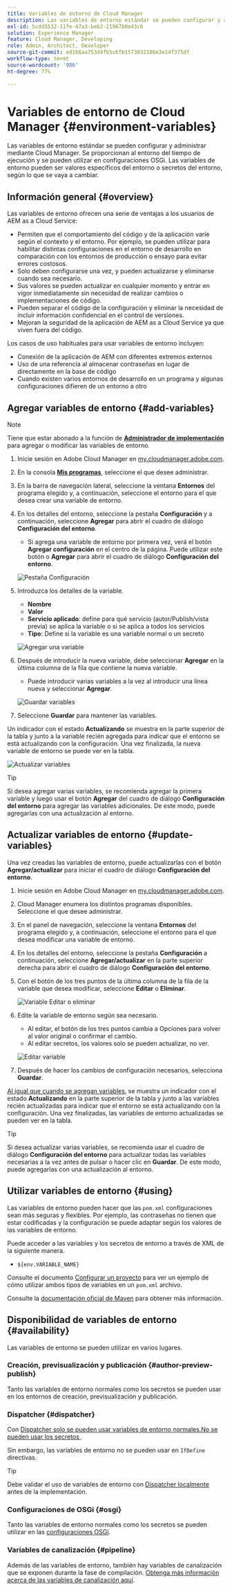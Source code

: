 ```yaml
---
title: Variables de entorno de Cloud Manager
description: Las variables de entorno estándar se pueden configurar y administrar mediante Cloud Manager y se proporcionan al entorno de tiempo de ejecución para su uso en la configuración OSGi.
exl-id: 5cdd5532-11fe-47a3-beb2-21967b0e43c6
solution: Experience Manager
feature: Cloud Manager, Developing
role: Admin, Architect, Developer
source-git-commit: ed166aa753d4fb5c6fb1573032186e3e14f375df
workflow-type: tm+mt
source-wordcount: '986'
ht-degree: 77%

---
```



# Variables de entorno de Cloud Manager {#environment-variables}

Las variables de entorno estándar se pueden configurar y administrar mediante Cloud Manager. Se proporcionan al entorno del tiempo de ejecución y se pueden utilizar en configuraciones OSGi. Las variables de entorno pueden ser valores específicos del entorno o secretos del entorno, según lo que se vaya a cambiar.

## Información general {#overview}

Las variables de entorno ofrecen una serie de ventajas a los usuarios de AEM as a Cloud Service:

* Permiten que el comportamiento del código y de la aplicación varíe según el contexto y el entorno. Por ejemplo, se pueden utilizar para habilitar distintas configuraciones en el entorno de desarrollo en comparación con los entornos de producción o ensayo para evitar errores costosos.
* Solo deben configurarse una vez, y pueden actualizarse y eliminarse cuando sea necesario.
* Sus valores se pueden actualizar en cualquier momento y entrar en vigor inmediatamente sin necesidad de realizar cambios o implementaciones de código.
* Pueden separar el código de la configuración y eliminar la necesidad de incluir información confidencial en el control de versiones.
* Mejoran la seguridad de la aplicación de AEM as a Cloud Service ya que viven fuera del código.

Los casos de uso habituales para usar variables de entorno incluyen:

* Conexión de la aplicación de AEM con diferentes extremos externos
* Uso de una referencia al almacenar contraseñas en lugar de directamente en la base de código
* Cuando existen varios entornos de desarrollo en un programa y algunas configuraciones difieren de un entorno a otro

## Agregar variables de entorno {#add-variables}

>[!NOTE]
>
>Tiene que estar abonado a la función de [**Administrador de implementación**](/help/onboarding/cloud-manager-introduction.md#role-based-premissions) para agregar o modificar las variables de entorno.

1. Inicie sesión en Adobe Cloud Manager en [my.cloudmanager.adobe.com](https://my.cloudmanager.adobe.com/).
1. En la consola **[Mis programas](/help/implementing/cloud-manager/navigation.md#my-programs)**, seleccione el que desee administrar.
1. En la barra de navegación lateral, seleccione la ventana **Entornos** del programa elegido y, a continuación, seleccione el entorno para el que desea crear una variable de entorno.
1. En los detalles del entorno, seleccione la pestaña **Configuración** y a continuación, seleccione **Agregar** para abrir el cuadro de diálogo **Configuración del entorno**.
   * Si agrega una variable de entorno por primera vez, verá el botón **Agregar configuración** en el centro de la página. Puede utilizar este botón o **Agregar** para abrir el cuadro de diálogo **Configuración del entorno**.

   ![Pestaña Configuración](assets/configuration-tab.png)

1. Introduzca los detalles de la variable.
   * **Nombre**
   * **Valor**
   * **Servicio aplicado**: define para qué servicio (autor/Publish/vista previa) se aplica la variable o si se aplica a todos los servicios
   * **Tipo**: Define si la variable es una variable normal o un secreto

   ![Agregar una variable](assets/add-variable.png)

1. Después de introducir la nueva variable, debe seleccionar **Agregar** en la última columna de la fila que contiene la nueva variable.
   * Puede introducir varias variables a la vez al introducir una línea nueva y seleccionar **Agregar**.

   ![Guardar variables](assets/save-variables.png)

1. Seleccione **Guardar** para mantener las variables.

Un indicador con el estado **Actualizando** se muestra en la parte superior de la tabla y junto a la variable recién agregada para indicar que el entorno se está actualizando con la configuración. Una vez finalizada, la nueva variable de entorno se puede ver en la tabla.

![Actualizar variables](assets/updating-variables.png)

>[!TIP]
>
>Si desea agregar varias variables, se recomienda agregar la primera variable y luego usar el botón **Agregar** del cuadro de diálogo **Configuración del entorno** para agregar las variables adicionales. De este modo, puede agregarlas con una actualización al entorno.

## Actualizar variables de entorno {#update-variables}

Una vez creadas las variables de entorno, puede actualizarlas con el botón **Agregar/actualizar** para iniciar el cuadro de diálogo **Configuración del entorno**.

1. Inicie sesión en Adobe Cloud Manager en [my.cloudmanager.adobe.com](https://my.cloudmanager.adobe.com/).
1. Cloud Manager enumera los distintos programas disponibles. Seleccione el que desee administrar.
1. En el panel de navegación, seleccione la ventana **Entornos** del programa elegido y, a continuación, seleccione el entorno para el que desea modificar una variable de entorno.
1. En los detalles del entorno, seleccione la pestaña **Configuración** a continuación, seleccione **Agregar/actualizar** en la parte superior derecha para abrir el cuadro de diálogo **Configuración del entorno**.
1. Con el botón de los tres puntos de la última columna de la fila de la variable que desea modificar, seleccione **Editar** o **Eliminar**.

   ![Variable Editar o eliminar ](assets/edit-delete-variable.png)

1. Edite la variable de entorno según sea necesario.
   * Al editar, el botón de los tres puntos cambia a Opciones para volver al valor original o confirmar el cambio.
   * Al editar secretos, los valores solo se pueden actualizar, no ver.

   ![Editar variable](assets/edit-variable.png)

1. Después de hacer los cambios de configuración necesarios, selecciona **Guardar**.

[Al igual que cuando se agregan variables,](#add-variables) se muestra un indicador con el estado **Actualizando** en la parte superior de la tabla y junto a las variables recién actualizadas para indicar que el entorno se está actualizando con la configuración. Una vez finalizadas, las variables de entorno actualizadas se pueden ver en la tabla.

>[!TIP]
>
>Si desea actualizar varias variables, se recomienda usar el cuadro de diálogo **Configuración del entorno** para actualizar todas las variables necesarias a la vez antes de pulsar o hacer clic en **Guardar**. De este modo, puede agregarlas con una actualización al entorno.

## Utilizar variables de entorno {#using}

Las variables de entorno pueden hacer que las `pom.xml` configuraciones sean más seguras y flexibles. Por ejemplo, las contraseñas no tienen que estar codificadas y la configuración se puede adaptar según los valores de las variables de entorno.

Puede acceder a las variables y los secretos de entorno a través de XML de la siguiente manera.

* `${env.VARIABLE_NAME}`

Consulte el documento [Configurar un proyecto](/help/implementing/cloud-manager/getting-access-to-aem-in-cloud/setting-up-project.md#password-protected-maven-repository-support-password-protected-maven-repositories) para ver un ejemplo de cómo utilizar ambos tipos de variables en un `pom.xml` archivo.

Consulte la [documentación oficial de Maven](https://maven.apache.org/settings.html#quick-overview) para obtener más información.

## Disponibilidad de variables de entorno {#availability}

Las variables de entorno se pueden utilizar en varios lugares.

### Creación, previsualización y publicación {#author-preview-publish}

Tanto las variables de entorno normales como los secretos se pueden usar en los entornos de creación, previsualización y publicación.

### Dispatcher {#dispatcher}

Con [Dispatcher solo se pueden usar variables de entorno normales.No se pueden usar los secretos ](https://experienceleague.adobe.com/docs/experience-manager-dispatcher/using/dispatcher.html?lang=es).

Sin embargo, las variables de entorno no se pueden usar en `IfDefine` directivas.

>[!TIP]
>
>Debe validar el uso de variables de entorno con [Dispatcher localmente](https://experienceleague.adobe.com/docs/experience-manager-learn/cloud-service/local-development-environment-set-up/dispatcher-tools.html?lang=es) antes de la implementación.

### Configuraciones de OSGi {#osgi}

Tanto las variables de entorno normales como los secretos se pueden utilizar en las [configuraciones OSGi](/help/implementing/deploying/configuring-osgi.md).

### Variables de canalización {#pipeline}

Además de las variables de entorno, también hay variables de canalización que se exponen durante la fase de compilación. [Obtenga más información acerca de las variables de canalización aquí](/help/implementing/cloud-manager/getting-access-to-aem-in-cloud/build-environment-details.md#pipeline-variables).
